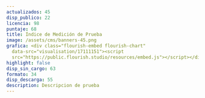 ```yaml
---
actualizados: 45
disp_publico: 22
licencia: 98
puntaje: 68
title: Índice de Medición de Prueba
image: /assets/cms/banners-45.png
grafica: <div class="flourish-embed flourish-chart"
  data-src="visualisation/17111151"><script
  src="https://public.flourish.studio/resources/embed.js"></script></div>
highlight: false
disp_sin_cargo: 63
formato: 34
disp_descarga: 55
description: Descripcion de prueba
---
```

